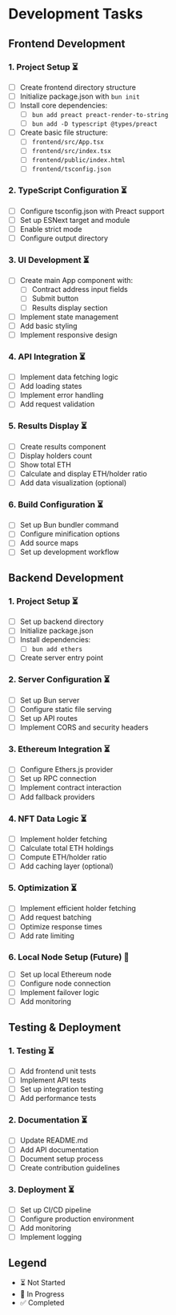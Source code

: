 # Development Tasks

## Frontend Development

### 1. Project Setup ⏳
- [ ] Create frontend directory structure
- [ ] Initialize package.json with `bun init`
- [ ] Install core dependencies:
  - [ ] `bun add preact preact-render-to-string`
  - [ ] `bun add -D typescript @types/preact`
- [ ] Create basic file structure:
  - [ ] `frontend/src/App.tsx`
  - [ ] `frontend/src/index.tsx`
  - [ ] `frontend/public/index.html`
  - [ ] `frontend/tsconfig.json`

### 2. TypeScript Configuration ⏳
- [ ] Configure tsconfig.json with Preact support
- [ ] Set up ESNext target and module
- [ ] Enable strict mode
- [ ] Configure output directory

### 3. UI Development ⏳
- [ ] Create main App component with:
  - [ ] Contract address input fields
  - [ ] Submit button
  - [ ] Results display section
- [ ] Implement state management
- [ ] Add basic styling
- [ ] Implement responsive design

### 4. API Integration ⏳
- [ ] Implement data fetching logic
- [ ] Add loading states
- [ ] Implement error handling
- [ ] Add request validation

### 5. Results Display ⏳
- [ ] Create results component
- [ ] Display holders count
- [ ] Show total ETH
- [ ] Calculate and display ETH/holder ratio
- [ ] Add data visualization (optional)

### 6. Build Configuration ⏳
- [ ] Set up Bun bundler command
- [ ] Configure minification options
- [ ] Add source maps
- [ ] Set up development workflow

## Backend Development

### 1. Project Setup ⏳
- [ ] Set up backend directory
- [ ] Initialize package.json
- [ ] Install dependencies:
  - [ ] `bun add ethers`
- [ ] Create server entry point

### 2. Server Configuration ⏳
- [ ] Set up Bun server
- [ ] Configure static file serving
- [ ] Set up API routes
- [ ] Implement CORS and security headers

### 3. Ethereum Integration ⏳
- [ ] Configure Ethers.js provider
- [ ] Set up RPC connection
- [ ] Implement contract interaction
- [ ] Add fallback providers

### 4. NFT Data Logic ⏳
- [ ] Implement holder fetching
- [ ] Calculate total ETH holdings
- [ ] Compute ETH/holder ratio
- [ ] Add caching layer (optional)

### 5. Optimization ⏳
- [ ] Implement efficient holder fetching
- [ ] Add request batching
- [ ] Optimize response times
- [ ] Add rate limiting

### 6. Local Node Setup (Future) 🔄
- [ ] Set up local Ethereum node
- [ ] Configure node connection
- [ ] Implement failover logic
- [ ] Add monitoring

## Testing & Deployment

### 1. Testing ⏳
- [ ] Add frontend unit tests
- [ ] Implement API tests
- [ ] Set up integration testing
- [ ] Add performance tests

### 2. Documentation ⏳
- [ ] Update README.md
- [ ] Add API documentation
- [ ] Document setup process
- [ ] Create contribution guidelines

### 3. Deployment ⏳
- [ ] Set up CI/CD pipeline
- [ ] Configure production environment
- [ ] Add monitoring
- [ ] Implement logging

## Legend
- ⏳ Not Started
- 🔄 In Progress
- ✅ Completed 